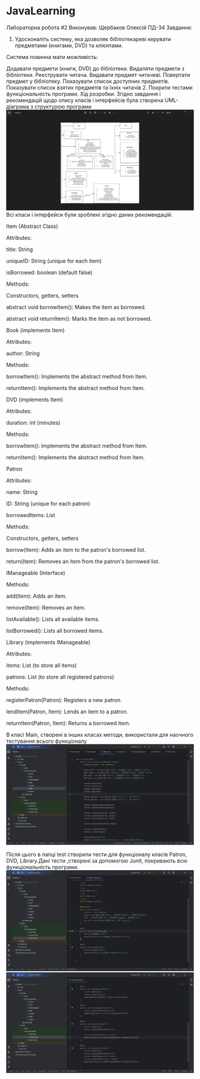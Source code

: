 # JavaLearning
Лабораторна робота #2 Виконував: Щербаков Олексій ПД-34 Завдання:
1. Удосконаліть систему, яка дозволяє бібліотекареві керувати предметами (книгами, DVD) та клієнтами.

Система повинна мати можливість:

Додавати предмети (книги, DVD) до бібліотеки.
Видаляти предмети з бібліотеки.
Реєструвати читача.
Видавати предмет читачеві.
Повертати предмет у бібліотеку.
Показувати список доступних предметів.
Показувати список взятих предметів та їхніх читачів
2. Покрити тестами функціональність програми.
Хід розробки:
Згідно завдання і рекомендацій щодо опису класів і інтерфейсів була створена UML-діаграма з структурою програми
![img.png](img.png)
Всі класи і інтерфейси були зроблені згідно даних рекомендацій:

Item (Abstract Class)

Attributes:

title: String

uniqueID: String (unique for each item)

isBorrowed: boolean (default false)

Methods:

Constructors, getters, setters

abstract void borrowItem(): Makes the item as borrowed.

abstract void returnItem(): Marks the item as not borrowed.

Book (implements Item)

Attributes:

author: String

Methods:

borrowItem(): Implements the abstract method from Item.

returnItem(): Implements the abstract method from Item.

DVD (implements Item)

Attributes:

duration: int (minutes)

Methods:

borrowItem(): Implements the abstract method from Item.

returnItem(): Implements the abstract method from Item.

Patron

Attributes:

name: String

ID: String (unique for each patron)

borrowedItems: List<Item>

Methods:

Constructors, getters, setters

borrow(Item): Adds an item to the patron's borrowed list.

return(Item): Removes an item from the patron's borrowed list.

IManageable (Interface)

Methods:

add(Item): Adds an item.

remove(Item): Removes an item.

listAvailable(): Lists all available items.

listBorrowed(): Lists all borrowed items.

Library (implements IManageable)

Attributes:

items: List<Item> (to store all items)

patrons: List<Patron> (to store all registered patrons)

Methods:

registerPatron(Patron): Registers a new patron.

lendItem(Patron, Item): Lends an item to a patron.

returnItem(Patron, Item): Returns a borrowed item.

В класі Main, створені в інших класах методи, використали для наочного тестування всього функціоналу
![img_1.png](img_1.png)

Після цього в папці test створили тести для функціоналу класів Patron, DVD, Library.Дані тести ,створені за
допомогою Junit, покривають всю функціональність програми.
![img_2.png](img_2.png)
![img_3.png](img_3.png)
